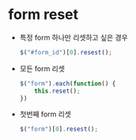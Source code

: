 # form reset



- 특정 form 하나만 리셋하고 싶은 경우

  ```javascript
  $("#form_id")[0].resest();
  ```

- 모든 form 리셋

  ```javascript
  $("form").each(function() {
      this.reset();
  })
  ```

- 첫번째 form 리셋

  ```javascript
  $("form")[0].resest();
  ```

  
